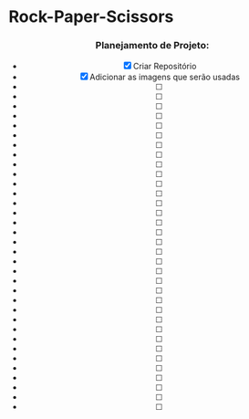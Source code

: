 # Rock-Paper-Scissors


<div  align="center">

### Planejamento de Projeto:



- [X] Criar Repositório
- [X] Adicionar as imagens que serão usadas
- [ ] 
- [ ] 
- [ ] 
- [ ] 
- [ ] 
- [ ] 
- [ ]
- [ ]
- [ ]
- [ ]
- [ ] 
- [ ] 
- [ ] 
- [ ] 
- [ ] 
- [ ] 
- [ ] 
- [ ] 
- [ ]
- [ ]
- [ ]
- [ ]
- [ ] 
- [ ] 
- [ ] 
- [ ] 
- [ ] 
- [ ] 
- [ ] 
- [ ] 
- [ ]
- [ ]
- [ ]
- [ ]


</div>
